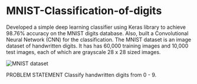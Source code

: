 # MNIST-Classification-of-digits

Developed a simple deep learning classifier using Keras library to achieve 98.76% accuracy on the MNIST digits database. Also, built a Convolutional Neural Network (CNN) for the classification.
The MNIST dataset is an image dataset of handwritten digits. It has has 60,000 training images and 10,000 test images, each of which are grayscale 28 x 28 sized images.



<img src="https://upload.wikimedia.org/wikipedia/commons/2/27/MnistExamples.png" title="MNIST dataset" align="center"/>

PROBLEM STATEMENT
Classify handwritten digits from 0 - 9.

<img src="https://corochann.com/wp-content/uploads/2017/02/mnist_plot.png" title="" align="center"/>


